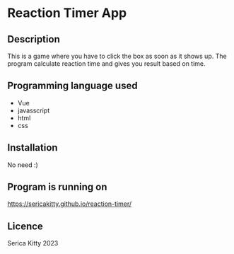 # Reaction Timer App

## Description

This is a game where you have to click the box as soon as it shows up. The program calculate reaction time and gives you result based on time.

## Programming language used

 - Vue
 - javasscript
 - html
 - css

## Installation

 No need :)

## Program is running on 
https://sericakitty.github.io/reaction-timer/

## Licence

Serica Kitty 2023
